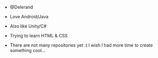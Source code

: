 - @Delerand
- Love Android/Java
- Also like Unity/C#
- Trying to learn HTML & CSS

- There are not many repositories yet :(
      I wish I had more time to create something cool...
<!---
Delerand/Delerand is a ✨ special ✨ repository because its `README.md` (this file) appears on your GitHub profile.
You can click the Preview link to take a look at your changes.
--->
